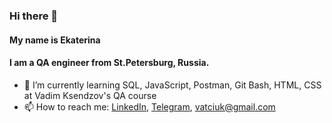 ### Hi there 👋 
#### My name is Ekaterina
#### I am a QA engineer from St.Petersburg, Russia.

- 🌱 I’m currently learning SQL, JavaScript, Postman, Git Bash, HTML, CSS at Vadim Ksendzov's QA course
- 📫 How to reach me: [LinkedIn](https://www.linkedin.com/in/ekaterina-nesterovaa/), [Telegram](https://t.me/nesterova_katya), vatciuk@gmail.com

